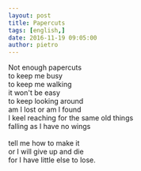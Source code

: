 ```yaml
---
layout: post
title: Papercuts
tags: [english,]
date: 2016-11-19 09:05:00
author: pietro
---
```

Not enough papercuts<br/>to keep me busy<br/>to keep me walking<br/>it won't be easy<br/>to keep looking around<br/>am I lost or am I found<br/>I keel reaching for the same old things<br/>falling as I have no wings<br/><br/>tell me how to make it<br/>or I will give up and die<br/>for I have little else to lose.
